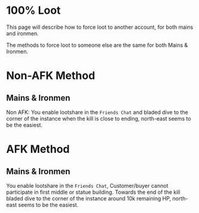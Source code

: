 # 100% Loot
This page will describe how to force loot to another account, for both mains and ironmen. 

The methods to force loot to someone else are the same for both Mains & Ironmen.

# Non-AFK Method
## Mains & Ironmen
Non AFK: You enable lootshare in the `Friends Chat` and bladed dive to the corner of the instance when the kill is close to ending, north-east seems to be the easiest.

# AFK Method
## Mains & Ironmen
You enable lootshare in the `Friends Chat`, Customer/buyer cannot participate in first middle or statue building. Towards the end of the kill bladed dive to the corner of the instance around 10k remaining HP, north-east seems to be the easiest.
